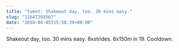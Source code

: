 ```yaml
---
title: "tweet: Shakeout day, too. 30 mins easy."
slug: "11647293567"
date: "2010-04-05T15:58:39+00:00"
---
```

Shakeout day, too. 30 mins easy. 8xstrides. 6x150m in 19. Cooldown.